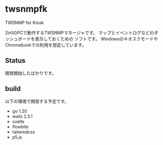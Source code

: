 # twsnmpfk
TWSNMP for Kiosk

2in1のPCで動作するTWSNMPマネージャです。
マップとイベントログなどのダッシュボードを表示しておくための
ソフトです。
WindowsのキオスクモードやChromebookでの利用を想定しています。

## Status
開発開始したばかりです。

## build 

以下の環境で開発する予定です。

 - go 1.20
 - wails 2.5.1
 - svelte
 - flowbite
 - tailwindcss
 - p5.js

 
